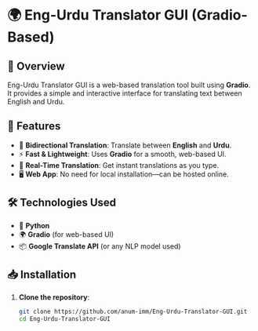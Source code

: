 # 🌍 Eng-Urdu Translator GUI (Gradio-Based)

## 📌 Overview
Eng-Urdu Translator GUI is a web-based translation tool built using **Gradio**. It provides a simple and interactive interface for translating text between English and Urdu.

## 🚀 Features
- 🔄 **Bidirectional Translation**: Translate between **English** and **Urdu**.
- ⚡ **Fast & Lightweight**: Uses **Gradio** for a smooth, web-based UI.
- 📖 **Real-Time Translation**: Get instant translations as you type.
- 🖥 **Web App**: No need for local installation—can be hosted online.

## 🛠 Technologies Used
- 🐍 **Python**
- 🌍 **Gradio** (for web-based UI)
- 📦 **Google Translate API** (or any NLP model used)

## 📥 Installation
1. **Clone the repository**:
   ```bash
   git clone https://github.com/anum-imm/Eng-Urdu-Translator-GUI.git
   cd Eng-Urdu-Translator-GUI

